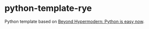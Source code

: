 # python-template-rye

Python template based on [Beyond Hypermodern: Python is easy now](https://rdrn.me/postmodern-python/).

